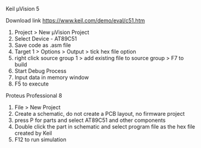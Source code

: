 ﻿Keil μVision 5 

Download link
https://www.keil.com/demo/eval/c51.htm

1. Project > New μVision Project
2. Select Device - AT89C51
3. Save code as .asm file
4. Target 1 > Options > Output > tick hex file option
5. right click source group 1 > add existing file to source group > F7 to build
6. Start Debug Process
7. Input data in memory window
8. F5 to execute

Proteus Professional 8

1. File > New Project 
2. Create a schematic, do not create a PCB layout, no firmware project
3. press P for parts and select AT89C51 and other components
4. Double click the part in schematic and select program file as the hex file created by Keil
5. F12 to run simulation
